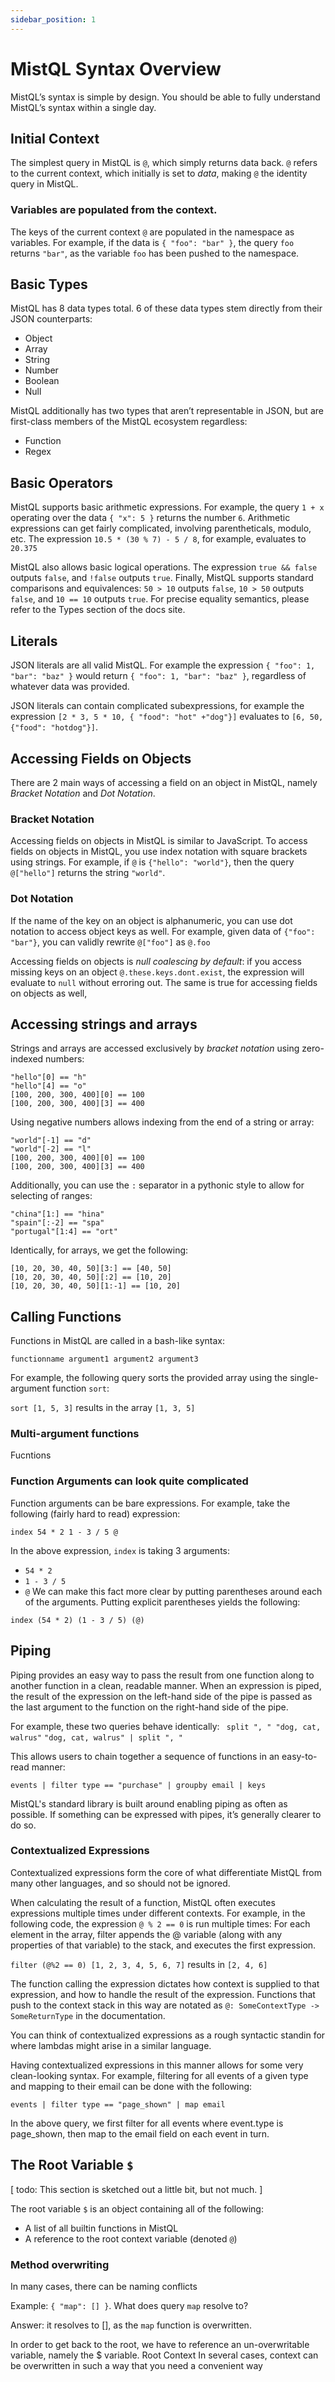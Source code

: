 ```yaml
---
sidebar_position: 1
---
```

# MistQL Syntax Overview

MistQL’s syntax is simple by design. You should be able to fully understand MistQL’s syntax within a single day. 

## Initial Context
The simplest query in MistQL is `@`, which simply returns data back. `@` refers to the current context, which initially is set to _data_, making `@` the identity query in MistQL.

### Variables are populated from the context.
The keys of the current context `@` are populated in the namespace as variables. For example, if the data is `{ "foo": "bar" }`, the query `foo` returns `"bar"`, as the variable `foo` has been pushed to the namespace.

## Basic Types
MistQL has 8 data types total. 6 of these data types stem directly from their JSON counterparts:
* Object
* Array
* String
* Number
* Boolean
* Null

MistQL additionally has two types that aren’t representable in JSON, but are first-class members of the MistQL ecosystem regardless:
* Function
* Regex

## Basic Operators
MistQL supports basic arithmetic expressions. For example, the query `1 + x` operating over the data `{ "x": 5 }` returns the number `6`. Arithmetic expressions can get fairly complicated, involving parentheticals, modulo, etc. The expression `10.5 * (30 % 7) - 5 / 8`, for example, evaluates to `20.375`

MistQL also allows basic logical operations. The expression `true && false` outputs `false`, and `!false` outputs `true`. Finally, MistQL supports standard comparisons and equivalences: `50 > 10` outputs `false`, `10 > 50` outputs `false`, and `10 == 10` outputs `true`. For precise equality semantics, please refer to the Types section of the docs site. 

## Literals
JSON literals are all valid MistQL. For example the expression `{ "foo": 1, "bar": "baz" }` would return `{ "foo": 1, "bar": "baz" }`, regardless of whatever data was provided.

JSON literals can contain complicated subexpressions, for example the expression `[2 * 3, 5 * 10, { "food": "hot" +"dog"}]` evaluates to `[6, 50, {"food": "hotdog"}]`.

## Accessing Fields on Objects
There are 2 main ways of accessing a field on an object in MistQL, namely *Bracket Notation* and *Dot Notation*.

### Bracket Notation
Accessing fields on objects in MistQL is similar to JavaScript. To access fields on objects in MistQL, you use index notation with square brackets using strings. For example, if `@` is `{"hello": "world"}`, then the query `@["hello"]` returns the string `"world"`.

### Dot Notation
If the name of the key on an object is alphanumeric, you can use dot notation to access object keys as well. For example, given data of `{"foo": "bar"}`, you can validly rewrite `@["foo"]` as `@.foo`

Accessing fields on objects is _null coalescing by default_: if you access missing keys on an object `@.these.keys.dont.exist`, the expression will evaluate to `null` without erroring out. The
same is true for accessing fields on objects as well,

## Accessing strings and arrays

Strings and arrays are accessed exclusively by *bracket notation* using zero-indexed numbers:

```
"hello"[0] == "h"
"hello"[4] == "o"
[100, 200, 300, 400][0] == 100
[100, 200, 300, 400][3] == 400
```

Using negative numbers allows indexing from the end of a string or array:

```
"world"[-1] == "d"
"world"[-2] == "l"
[100, 200, 300, 400][0] == 100
[100, 200, 300, 400][3] == 400
```

Additionally, you can use the `:` separator in a pythonic style to allow for selecting of ranges:

```
"china"[1:] == "hina"
"spain"[:-2] == "spa"
"portugal"[1:4] == "ort"
```

Identically, for arrays, we get the following:

```
[10, 20, 30, 40, 50][3:] == [40, 50]
[10, 20, 30, 40, 50][:2] == [10, 20]
[10, 20, 30, 40, 50][1:-1] == [10, 20]
```

## Calling Functions
Functions in MistQL are called in a bash-like syntax:

`functionname argument1 argument2 argument3`

For example, the following query sorts the provided array using the single-argument function `sort`:

`sort [1, 5, 3]` results in the array `[1, 3, 5]`

### Multi-argument functions 
Fucntions 

### Function Arguments can look quite complicated
Function arguments can be bare expressions. For example, take the following (fairly hard to read) expression:

`index 54 * 2 1 - 3 / 5 @`

In the above expression, `index` is taking 3 arguments:
* `54 * 2`
* `1 - 3 / 5`
* `@`
We can make this fact more clear by putting parentheses around each of the arguments. Putting explicit parentheses yields the following:

`index (54 * 2) (1 - 3 / 5) (@)`

## Piping
Piping provides an easy way to pass the result from one function along to another function in a clean, readable manner. When an expression is piped, the result of the expression on the left-hand side of the pipe is passed as the last argument to the function on the right-hand side of the pipe.

For example, these two queries behave identically:
` split ", " "dog, cat, walrus"`
`"dog, cat, walrus" | split ", "`

This allows users to chain together a sequence of functions in an easy-to-read manner:

`events | filter type == "purchase" | groupby email | keys`

MistQL's standard library is built around enabling piping as often as possible. If something can be expressed with pipes, it’s generally clearer to do so. 

### Contextualized Expressions
Contextualized expressions form the core of what differentiate MistQL from many other languages, and so should not be ignored.

When calculating the result of a function, MistQL often executes expressions multiple times under different contexts. For example, in the following code, the expression `@ % 2 == 0` is run multiple times: For each element in the array, filter appends the @ variable (along with any properties of that variable) to the stack, and executes the first expression.

`filter (@%2 == 0) [1, 2, 3, 4, 5, 6, 7]` results in `[2, 4, 6]`

The function calling the expression dictates how context is supplied to that expression, and how to handle the result of the expression. Functions that push to the context stack in this way are notated as `@: SomeContextType -> SomeReturnType` in the documentation.

You can think of contextualized expressions as a rough syntactic standin for where lambdas might arise in a similar language. 

Having contextualized expressions in this manner allows for some very clean-looking syntax. For example, filtering for all events of a given type and mapping to their email can be done with the following:

`events | filter type == "page_shown" | map email`

In the above query, we first filter for all events where event.type is page_shown, then map to the email field on each event in turn.

## The Root Variable `$`
[ todo: This section is sketched out a little bit, but not much. ]

The root variable `$` is an object containing all of the following:
* A list of all builtin functions in MistQL
* A reference to the root context variable (denoted `@`)

### Method overwriting
In many cases, there can be naming conflicts 

Example: `{ "map": [] }`. What does query `map` resolve to?

Answer: it resolves to [], as the `map` function is overwritten.

In order to get back to the root, we have to reference an un-overwritable variable, namely the $ variable. 
Root Context
In several cases, context can be overwritten in such a way that you need a convenient way 
